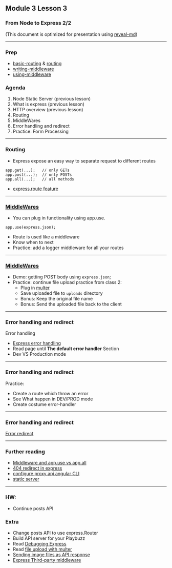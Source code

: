 ## Module 3 Lesson 3
### From Node to Express 2/2
(This document is optimized for presentation using [reveal-md](https://github.com/webpro/reveal-md))

---

### Prep
* [basic-routing](https://expressjs.com/en/starter/basic-routing.html) & [routing](https://expressjs.com/en/guide/routing.html)
* [writing-middleware](https://expressjs.com/en/guide/writing-middleware.html)
* [using-middleware](https://expressjs.com/en/guide/using-middleware.html)

### Agenda
1. Node Static Server (previous lesson)
2. What is express (previous lesson)
3. HTTP overview (previous lesson)
4. Routing
5. MiddleWares
6. Error handling and redirect
7. Practice: Form Processing

---
### Routing
* Express expose an easy way to separate request to different routes
```
app.get(...);   // only GETs
app.post(...);  // only POSTs
app.all(...);   // all methods
```
* [express.route feature](https://expressjs.com/en/guide/routing.html)

---
### [MiddleWares](https://expressjs.com/en/guide/using-middleware.html)
* You can plug in functionality using app.use.
```
app.use(express.json);
```
* Route is used like a middleware
* Know when to next
* Practice: add a logger middleware for all your routes

---
### [MiddleWares](https://expressjs.com/en/guide/using-middleware.html)
* Demo: getting POST body using `express.json`;
* Practice: continue file upload practice from class 2:
    - Plug in [multer](https://www.npmjs.com/package/multer)
    - Save uploaded file to `uploads` directory
    - Bonus: Keep the original file name
    - Bonus: Send the uploaded file back to the client

---
### Error handling and redirect
Error handling
* [Express error handling](https://expressjs.com/en/guide/error-handling.html)
* Read page until **The default error handler** Section 
* Dev VS Production mode

---
### Error handling and redirect
Practice:
* Create a route which throw an error
* See What happen in DEV/PROD mode
* Create costume error-handler

---

### Error handling and redirect
[Error redirect](https://expressjs.com/en/guide/error-handling.html)

---
### Further reading
* [Middleware and app.use vs app.all](http://qnimate.com/express-js-middleware-tutorial/)
* [404 redirect in express](https://gist.github.com/primaryobjects/0beed74756074d3df6e3)
* [configure proxy api angular CLI](https://juristr.com/blog/2016/11/configure-proxy-api-angular-cli/)
* [static server](https://expressjs.com/en/starter/static-files.html)

---
### HW:
* Continue posts API

### Extra
* Change posts API to use express.Router
* Build API server for your Playbuzz
* Read [Debugging Express](https://expressjs.com/en/guide/debugging.html)
* Read [file upload with multer](https://code.tutsplus.com/tutorials/file-upload-with-multer-in-node--cms-32088)
* [Sending image files as API response](https://stackoverflow.com/questions/17515699/node-express-sending-image-files-as-api-response)
* [Express Third-party middleware](https://expressjs.com/en/resources/middleware.html)

